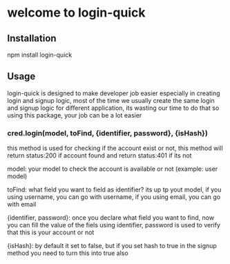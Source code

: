 <h1>welcome to login-quick</h1>

<h2>Installation</h2>
npm install login-quick

<h2>Usage</h2>
<p>login-quick is designed to make developer job easier especially in creating login and signup logic, 
  most of the time we usually create the same login and signup logic for different application,
  its wasting our time to do that so using this package, your job can be a lot easier</p>

<h3>cred.login(model, toFind, {identifier, password}, {isHash})</h3>
<P>this method is used for checking if the account exist or not, this method will return status:200 if account found
and return status:401 if its not</P>
<p>model: your model to check the account is available or not (example: user model)</p>
<p>toFind: what field you want to field as identifier? its up tp yout model, if you using username, you can go with username, if you using email, you can go with email</p>
<p>{identifier, password}: once you declare what field you want to find, now you can fill the value of the fiels using identifier, password is used to verify that this is your account or not</p>
<p>{isHash}: by default it set to false, but if you set hash to true in the signup method you need to turn this into true also</p>
